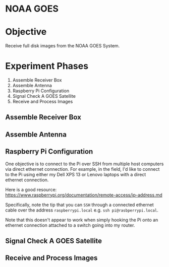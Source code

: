 # NOAA GOES

# Objective

Receive full disk images from the NOAA GOES System.

# Experiment Phases

1) Assemble Receiver Box
2) Assemble Antenna
3) Raspberry Pi Configuration
4) Signal Check A GOES Satellite
5) Receive and Process Images

## Assemble Receiver Box

## Assemble Antenna

## Raspberry Pi Configuration

One objective is to connect to the Pi over SSH from multiple host computers
via direct ethernet connection. For example, in the field, I'd like to connect
to the Pi using either my Dell XPS 13 or Lenovo laptops with a direct ethernet
connection.

Here is a good resource: https://www.raspberrypi.org/documentation/remote-access/ip-address.md

Specifically, note the tip that you can `SSH` through a connected ethernet
cable over the address `raspberrypi.local` e.g. `ssh pi@rasbperrypi.local`.

Note that this doesn't appear to work when simply hooking the Pi onto an
ethernet connection attached to a switch going into my router.

## Signal Check A GOES Satellite

## Receive and Process Images
